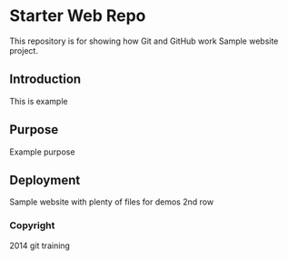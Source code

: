 # Starter Web Repo

This repository is for showing how Git and GitHub work
Sample website project.

## Introduction
This is example 

## Purpose
Example purpose

## Deployment

Sample website with plenty of files for demos
2nd row

### Copyright
2014 git training